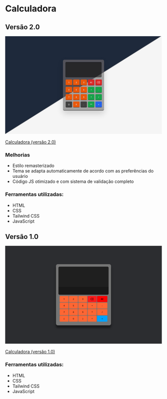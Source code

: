 # Calculadora

## Versão 2.0

![](./fotos/preview-ver2.jpg)

[Calculadora (versão 2.0)](https://corradivm.github.io/calculadora-simples/)

### Melhorias

- Estilo remasterizado
- Tema se adapta automaticamente de acordo com as preferências do usuário
- Código JS otimizado e com sistema de validação completo

### Ferramentas utilizadas:

- HTML
- CSS
- Tailwind CSS
- JavaScript

## Versão 1.0

![](./fotos/preview-ver1.png)

[Calculadora (versão 1.0)](https://corradivm.github.io/calculadora-simples/1.0)

### Ferramentas utilizadas:

- HTML
- CSS
- Tailwind CSS
- JavaScript
